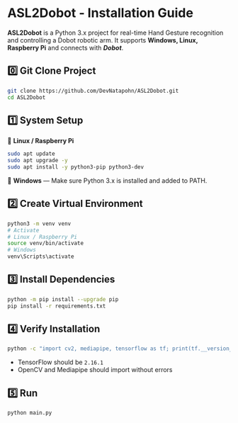# ASL2Dobot - Installation Guide
**ASL2Dobot** is a Python 3.x project for real-time Hand Gesture recognition and controlling a Dobot robotic arm. It supports **Windows, Linux, Raspberry Pi** and connects with ***Dobot***.

## 0️⃣ Git Clone Project
```bash
git clone https://github.com/DevNatapohn/ASL2Dobot.git
cd ASL2Dobot
```

## 1️⃣ System Setup
🔹 **Linux / Raspberry Pi**
```bash
sudo apt update
sudo apt upgrade -y
sudo apt install -y python3-pip python3-dev
```
🔹 **Windows** — Make sure Python 3.x is installed and added to PATH.

## 2️⃣ Create Virtual Environment
```bash
python3 -m venv venv
# Activate
# Linux / Raspberry Pi
source venv/bin/activate
# Windows
venv\Scripts\activate
```

## 3️⃣ Install Dependencies
```bash
python -m pip install --upgrade pip
pip install -r requirements.txt
```

## 4️⃣ Verify Installation
```bash
python -c "import cv2, mediapipe, tensorflow as tf; print(tf.__version__)"
```
- TensorFlow should be `2.16.1`
- OpenCV and Mediapipe should import without errors

## 5️⃣ Run
```bash
python main.py 
```


